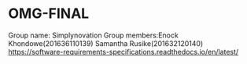 # OMG-FINAL
Group name: Simplynovation
Group members:Enock Khondowe(201636110139)
              Samantha Rusike(201632120140)
            https://software-requirements-specifications.readthedocs.io/en/latest/
